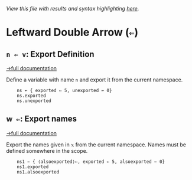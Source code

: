 *View this file with results and syntax highlighting [here](https://mlochbaum.github.io/BQN/help/export.html).*

# Leftward Double Arrow (`⇐`)

## `n ⇐ v`: Export Definition
[→full documentation](../doc/expression.md#exports)

Define a variable with name `n` and export it from the current namespace.

        ns ← { exported ⇐ 5, unexported ← 0}
        ns.exported
        ns.unexported

## `𝕨 ⇐`: Export names
[→full documentation](../doc/expression.md#exports)

Export the names given in `𝕩` from the current namespace. Names must be defined somewhere in the scope.

        ns1 ← { ⟨alsoexported⟩⇐, exported ⇐ 5, alsoexported ← 0}
        ns1.exported
        ns1.alsoexported
